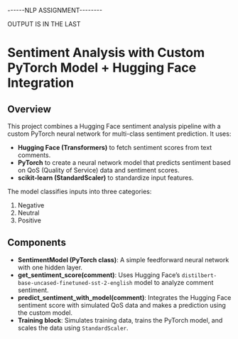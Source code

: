 ------NLP ASSIGNMENT--------


OUTPUT IS IN THE LAST









Sentiment Analysis with Custom PyTorch Model + Hugging Face Integration
=======================================================================

Overview
--------
This project combines a Hugging Face sentiment analysis pipeline with a custom PyTorch neural network for multi-class sentiment prediction. It uses:
- **Hugging Face (Transformers)** to fetch sentiment scores from text comments.
- **PyTorch** to create a neural network model that predicts sentiment based on QoS (Quality of Service) data and sentiment scores.
- **scikit-learn (StandardScaler)** to standardize input features.

The model classifies inputs into three categories:
1. Negative
2. Neutral
3. Positive

Components
----------
- **SentimentModel (PyTorch class)**: A simple feedforward neural network with one hidden layer.
- **get_sentiment_score(comment)**: Uses Hugging Face’s `distilbert-base-uncased-finetuned-sst-2-english` model to analyze comment sentiment.
- **predict_sentiment_with_model(comment)**: Integrates the Hugging Face sentiment score with simulated QoS data and makes a prediction using the custom model.
- **Training block**: Simulates training data, trains the PyTorch model, and scales the data using `StandardScaler`.
